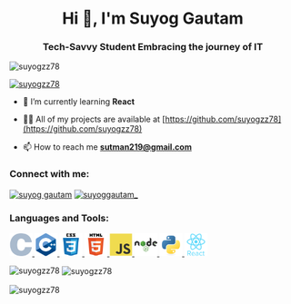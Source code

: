 <h1 align="center">Hi 👋, I'm Suyog Gautam</h1>
<h3 align="center">Tech-Savvy Student Embracing the journey of IT</h3>

<p align="left"> <img src="https://komarev.com/ghpvc/?username=suyogzz78&label=Profile%20views&color=0e75b6&style=flat" alt="suyogzz78" /> </p>

<p align="left"> <a href="https://github.com/ryo-ma/github-profile-trophy"><img src="https://github-profile-trophy.vercel.app/?username=suyogzz78" alt="suyogzz78" /></a> </p>

- 🌱 I’m currently learning **React**

- 👨‍💻 All of my projects are available at [https://github.com/suyogzz78](https://github.com/suyogzz78)

- 📫 How to reach me **sutman219@gmail.com**

<h3 align="left">Connect with me:</h3>
<p align="left">
<a href="https://fb.com/suyog gautam" target="blank"><img align="center" src="https://raw.githubusercontent.com/rahuldkjain/github-profile-readme-generator/master/src/images/icons/Social/facebook.svg" alt="suyog gautam" height="30" width="40" /></a>
<a href="https://instagram.com/suyoggautam_" target="blank"><img align="center" src="https://raw.githubusercontent.com/rahuldkjain/github-profile-readme-generator/master/src/images/icons/Social/instagram.svg" alt="suyoggautam_" height="30" width="40" /></a>
</p>

<h3 align="left">Languages and Tools:</h3>
<p align="left"> <a href="https://www.cprogramming.com/" target="_blank" rel="noreferrer"> <img src="https://raw.githubusercontent.com/devicons/devicon/master/icons/c/c-original.svg" alt="c" width="40" height="40"/> </a> <a href="https://www.w3schools.com/cpp/" target="_blank" rel="noreferrer"> <img src="https://raw.githubusercontent.com/devicons/devicon/master/icons/cplusplus/cplusplus-original.svg" alt="cplusplus" width="40" height="40"/> </a> <a href="https://www.w3schools.com/css/" target="_blank" rel="noreferrer"> <img src="https://raw.githubusercontent.com/devicons/devicon/master/icons/css3/css3-original-wordmark.svg" alt="css3" width="40" height="40"/> </a> <a href="https://www.w3.org/html/" target="_blank" rel="noreferrer"> <img src="https://raw.githubusercontent.com/devicons/devicon/master/icons/html5/html5-original-wordmark.svg" alt="html5" width="40" height="40"/> </a> <a href="https://developer.mozilla.org/en-US/docs/Web/JavaScript" target="_blank" rel="noreferrer"> <img src="https://raw.githubusercontent.com/devicons/devicon/master/icons/javascript/javascript-original.svg" alt="javascript" width="40" height="40"/> </a> <a href="https://nodejs.org" target="_blank" rel="noreferrer"> <img src="https://raw.githubusercontent.com/devicons/devicon/master/icons/nodejs/nodejs-original-wordmark.svg" alt="nodejs" width="40" height="40"/> </a> <a href="https://www.python.org" target="_blank" rel="noreferrer"> <img src="https://raw.githubusercontent.com/devicons/devicon/master/icons/python/python-original.svg" alt="python" width="40" height="40"/> </a> <a href="https://reactjs.org/" target="_blank" rel="noreferrer"> <img src="https://raw.githubusercontent.com/devicons/devicon/master/icons/react/react-original-wordmark.svg" alt="react" width="40" height="40"/> </a> </p>

<p><img align="left" src="https://github-readme-stats.vercel.app/api/top-langs?username=suyogzz78&show_icons=true&locale=en&layout=compact" alt="suyogzz78" /></p>

<p>&nbsp;<img align="center" src="https://github-readme-stats.vercel.app/api?username=suyogzz78&show_icons=true&locale=en" alt="suyogzz78" /></p>

<p><img align="center" src="https://github-readme-streak-stats.herokuapp.com/?user=suyogzz78&" alt="suyogzz78" /></p>
